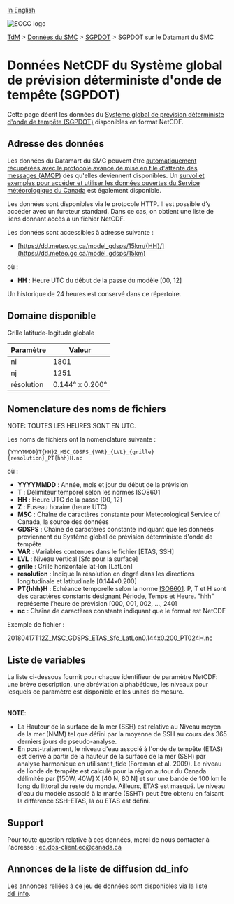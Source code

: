 [In English](readme_gdsps-datamart_en.md)

![ECCC logo](../../img_eccc-logo.png)

[TdM](../../readme_fr.md) > [Données du SMC](../../readme_fr.md) > [SGPDOT](readme_gdsps_fr.md) > SGPDOT sur le Datamart du SMC

# Données NetCDF du Système global de prévision déterministe d'onde de tempête (SGPDOT)

Cette page décrit les données du [Système global de prévision déterministe d'onde de tempête (SGPDOT)](readme_gdsps_fr.md) disponibles en format NetCDF.

## Adresse des données

Les données du Datamart du SMC peuvent être [automatiquement récupérées avec le protocole avancé de mise en file d'attente des messages (AMQP)](../../msc-datamart/amqp_fr.md) dès qu'elles deviennent disponibles. Un [survol et exemples pour accéder et utiliser les données ouvertes du Service météorologique du Canada](../../usage/readme_fr.md) est également disponible.

Les données sont disponibles via le protocole HTTP. Il est possible d’y accéder avec un fureteur standard. Dans ce cas, on obtient une liste de liens donnant accès à un fichier NetCDF.

Les données sont accessibles à adresse suivante :

* [https://dd.meteo.gc.ca/model_gdsps/15km/{HH}/](https://dd.meteo.gc.ca/model_gdsps/15km)

où :

* __HH__ : Heure UTC du début de la passe du modèle [00, 12]

Un historique de 24 heures est conservé dans ce répertoire.

## Domaine disponible

Grille latitude-logitude globale

| Paramètre | Valeur |
| ------ | ------ |
| ni | 1801 |
| nj | 1251 |
| résolution | 0.144° x 0.200° |

## Nomenclature des noms de fichiers

NOTE: TOUTES LES HEURES SONT EN UTC.

Les noms de fichiers ont la nomenclature suivante :

`{YYYYMMDD}T{HH}Z_MSC_GDSPS_{VAR}_{LVL}_{grille}{resolution}_PT{hhh}H.nc`

où :

* __YYYYMMDD__ : Année, mois et jour du début de la prévision
* __T__ : Délimiteur temporel selon les normes ISO8601
* __HH__ : Heure UTC de la passe [00, 12]
* __Z__ : Fuseau horaire (heure UTC)
* __MSC__ : Chaîne de caractères constante pour Meteorological Service of Canada, la source des données
* __GDSPS__ : Chaîne de caractères constante indiquant que les données proviennent du Système global de prévision déterministe d'onde de tempête 
* __VAR__ : Variables contenues dans le fichier [ETAS, SSH]
* __LVL__ : Niveau vertical [Sfc pour la surface]
* __grille__ : Grille horizontale lat-lon [LatLon]
* __resolution__ : Indique la résolution en degré dans les directions longitudinale et latitudinale [0.144x0.200]
* __PT{hhh}H__ : Echéance temporelle selon la norme [ISO8601](https://en.wikipedia.org/wiki/ISO_8601). P, T et H sont des caractères constants désignant Période, Temps et Heure. "hhh" représente l’heure de prévision  [000, 001, 002, ..., 240]
* __nc__ : Chaîne de caractères constante indiquant que le format est NetCDF

Exemple de fichier :

20180417T12Z_MSC_GDSPS_ETAS_Sfc_LatLon0.144x0.200_PT024H.nc

##   Liste de variables

La liste ci-dessous fournit pour chaque identifieur de paramètre NetCDF: une brève description, une abréviation alphabétique, les niveaux pour lesquels ce paramètre est disponible et les unités de mesure.

<table id="csv-table" class="display"></table>

<link href="https://cdn.jsdelivr.net/npm/simple-datatables@latest/dist/style.css" rel="stylesheet" type="text/css">
<script src="https://cdn.jsdelivr.net/npm/simple-datatables@latest"></script>
<script src="../../../js/variables_datatable.js" type="text/javascript"></script>
<script>
  loadTable("csv-table", "../../../assets/csv/GDSPS_fr.csv", "FR");
</script>

__NOTE__:

* La Hauteur de la surface de la mer (SSH) est relative au Niveau moyen de la mer (NMM) tel que défini par la moyenne de SSH au cours des 365 derniers jours de pseudo-analyse.
* En post-traitement, le niveau d'eau associé à l'onde de tempête (ETAS) est dérivé à partir de la hauteur de la surface de la mer (SSH) par analyse harmonique en utilisant t_tide (Foreman et al. 2009). Le niveau de l’onde de tempête est calculé pour la région autour du Canada délimitée par [150W, 40W] X [40 N, 80 N] et sur une bande de 100 km le long du littoral du reste du monde. Ailleurs, ETAS est masqué. Le niveau d'eau du modèle associé à la marée (SSHT) peut être obtenu en faisant la différence SSH-ETAS, là où ETAS est défini.

## Support

Pour toute question relative à ces données, merci de nous contacter à l'adresse : [ec.dps-client.ec@canada.ca](mailto:ec.dps-client.ec@canada.ca)

## Annonces de la liste de diffusion dd_info

Les annonces reliées à ce jeu de données sont disponibles via la liste [dd_info](https://lists.ec.gc.ca/cgi-bin/mailman/listinfo/dd_info).
